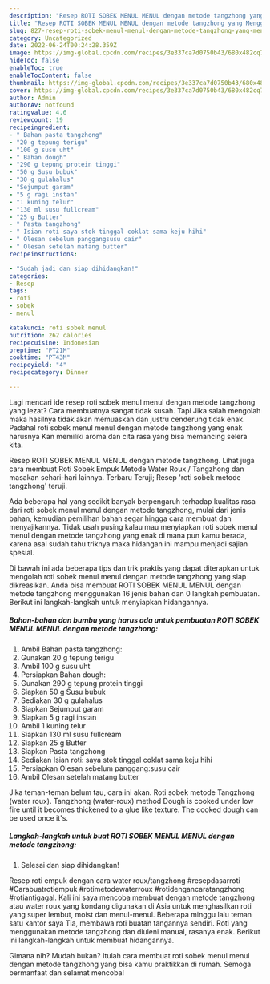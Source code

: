 ```yaml
---
description: "Resep ROTI SOBEK MENUL MENUL dengan metode tangzhong yang Menggugah Selera, Buat Buka Puasa Enak"
title: "Resep ROTI SOBEK MENUL MENUL dengan metode tangzhong yang Menggugah Selera, Buat Buka Puasa Enak"
slug: 827-resep-roti-sobek-menul-menul-dengan-metode-tangzhong-yang-menggugah-selera-buat-buka-puasa-enak
category: Uncategorized
date: 2022-06-24T00:24:28.359Z
image: https://img-global.cpcdn.com/recipes/3e337ca7d0750b43/680x482cq70/roti-sobek-menul-menul-dengan-metode-tangzhong-foto-resep-utama.jpg
hideToc: false
enableToc: true
enableTocContent: false
thumbnail: https://img-global.cpcdn.com/recipes/3e337ca7d0750b43/680x482cq70/roti-sobek-menul-menul-dengan-metode-tangzhong-foto-resep-utama.jpg
cover: https://img-global.cpcdn.com/recipes/3e337ca7d0750b43/680x482cq70/roti-sobek-menul-menul-dengan-metode-tangzhong-foto-resep-utama.jpg
author: Admin
authorAv: notfound
ratingvalue: 4.6
reviewcount: 19
recipeingredient:
- " Bahan pasta tangzhong"
- "20 g tepung terigu"
- "100 g susu uht"
- " Bahan dough"
- "290 g tepung protein tinggi"
- "50 g Susu bubuk"
- "30 g gulahalus"
- "Sejumput garam"
- "5 g ragi instan"
- "1 kuning telur"
- "130 ml susu fullcream"
- "25 g Butter"
- " Pasta tangzhong"
- " Isian roti saya stok tinggal coklat sama keju hihi"
- " Olesan sebelum panggangsusu cair"
- " Olesan setelah matang butter"
recipeinstructions:

- "Sudah jadi dan siap dihidangkan!"
categories:
- Resep
tags:
- roti
- sobek
- menul

katakunci: roti sobek menul 
nutrition: 262 calories
recipecuisine: Indonesian
preptime: "PT21M"
cooktime: "PT43M"
recipeyield: "4"
recipecategory: Dinner

---
```



Lagi mencari ide resep roti sobek menul menul dengan metode tangzhong yang lezat? Cara membuatnya sangat tidak susah. Tapi Jika salah mengolah maka hasilnya tidak akan memuaskan dan justru cenderung tidak enak. Padahal roti sobek menul menul dengan metode tangzhong yang enak harusnya Kan memiliki aroma dan cita rasa yang bisa memancing selera kita.


Resep ROTI SOBEK MENUL MENUL dengan metode tangzhong. Lihat juga cara membuat Roti Sobek Empuk Metode Water Roux / Tangzhong dan masakan sehari-hari lainnya. Terbaru Teruji; Resep &#39;roti sobek metode tangzhong&#39; teruji.

Ada beberapa hal yang sedikit banyak berpengaruh terhadap kualitas rasa dari roti sobek menul menul dengan metode tangzhong, mulai dari jenis bahan, kemudian pemilihan bahan segar hingga cara membuat dan menyajikannya. Tidak usah pusing kalau mau menyiapkan roti sobek menul menul dengan metode tangzhong yang enak di mana pun kamu berada, karena asal sudah tahu triknya maka hidangan ini mampu menjadi sajian spesial.


Di bawah ini ada beberapa tips dan trik praktis yang dapat diterapkan untuk mengolah roti sobek menul menul dengan metode tangzhong yang siap dikreasikan. Anda bisa membuat ROTI SOBEK MENUL MENUL dengan metode tangzhong menggunakan 16 jenis bahan dan 0 langkah pembuatan. Berikut ini langkah-langkah untuk menyiapkan hidangannya.

<!--inarticleads1-->

##### Bahan-bahan dan bumbu yang harus ada untuk pembuatan ROTI SOBEK MENUL MENUL dengan metode tangzhong:

1. Ambil  Bahan pasta tangzhong:
1. Gunakan 20 g tepung terigu
1. Ambil 100 g susu uht
1. Persiapkan  Bahan dough:
1. Gunakan 290 g tepung protein tinggi
1. Siapkan 50 g Susu bubuk
1. Sediakan 30 g gulahalus
1. Siapkan Sejumput garam
1. Siapkan 5 g ragi instan
1. Ambil 1 kuning telur
1. Siapkan 130 ml susu fullcream
1. Siapkan 25 g Butter
1. Siapkan  Pasta tangzhong
1. Sediakan  Isian roti: saya stok tinggal coklat sama keju hihi
1. Persiapkan  Olesan sebelum panggang:susu cair
1. Ambil  Olesan setelah matang butter


Jika teman-teman belum tau, cara ini akan. Roti sobek metode Tangzhong (water roux). Tangzhong (water-roux) method Dough is cooked under low fire until it becomes thickened to a glue like texture. The cooked dough can be used once it&#39;s. 

<!--inarticleads2-->

##### Langkah-langkah untuk buat ROTI SOBEK MENUL MENUL dengan metode tangzhong:


1. Selesai dan siap dihidangkan!

Resep roti empuk dengan cara water roux/tangzhong #resepdasarroti #Carabuatrotiempuk #rotimetodewaterroux #rotidengancaratangzhong #rotiantigagal. Kali ini saya mencoba membuat dengan metode tangzhong atau water roux yang kondang digunakan di Asia untuk menghasilkan roti yang super lembut, moist dan menul-menul. Beberapa minggu lalu teman satu kantor saya Tia, membawa roti buatan tangannya sendiri. Roti yang menggunakan metode tangzhong dan diuleni manual, rasanya enak. Berikut ini langkah-langkah untuk membuat hidangannya. 

Gimana nih? Mudah bukan? Itulah cara membuat roti sobek menul menul dengan metode tangzhong yang bisa kamu praktikkan di rumah. Semoga bermanfaat dan selamat mencoba!
